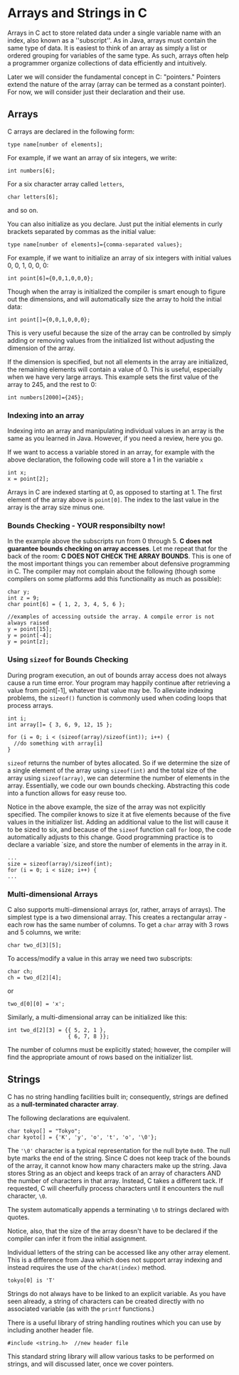 # Arrays and Strings in C

Arrays in C act to store related data under a single variable name with an index, also known as a ''subscript''.  As in Java, arrays must contain the same type of data.  It is easiest to think of an array as simply a list or ordered grouping for variables of the same type.  As such, arrays often help a programmer organize collections of data efficiently and intuitively.

Later we will consider the fundamental concept in C: "pointers."  Pointers extend the nature of the array (array can be termed as a constant pointer). For now, we will consider just their declaration and their use.

## Arrays

C arrays are declared in the following form:

```
type name[number of elements];
```

For example, if we want an array of six integers, we write:
```
int numbers[6];
```

For a six character array called `letters`,

```
char letters[6];
```

and so on.

You can also initialize as you declare. Just put the initial elements in curly brackets separated by commas as the initial value:

```
type name[number of elements]={comma-separated values};
```

For example, if we want to initialize an array of six integers with initial values 0, 0, 1, 0, 0, 0:
```
int point[6]={0,0,1,0,0,0};
```

Though when the array is initialized the compiler is smart enough to figure out the dimensions, and will automatically size the array to hold the initial data:
```
int point[]={0,0,1,0,0,0};
```
This is very useful because the size of the array can be controlled by simply adding or removing values from the initialized list  without adjusting the dimension of the array.

If the dimension is specified, but not all elements in the array are initialized, the remaining elements will contain a value of 0. This is useful, especially when we have very large arrays.  This example sets the first value of the array to 245, and the rest to 0:

```
int numbers[2000]={245};
```

### Indexing into an array
Indexing into an array and manipulating individual values in an array is the same as you learned in Java.  However, if you need a review, here you go.

If we want to access a variable stored in an array, for example with the above declaration, the following code will store a 1 in the variable `x`

```
int x;
x = point[2];
```

Arrays in C are indexed starting at 0, as opposed to starting at 1.  The first element of the array above is `point[0]`.  The index to the last value in the array is the array size minus one.

### Bounds Checking - YOUR responsibilty now!
In the example above the subscripts run from 0 through 5. **C does not guarantee bounds checking on array accesses**. Let me repeat that for the back of the room: **C DOES NOT CHECK THE ARRAY BOUNDS**.  This is one of the most important things you can remember about defensive programming in C.  The compiler may not complain about the following (though some compilers on some platforms add this functionality as much as possible):

```
char y;
int z = 9;
char point[6] = { 1, 2, 3, 4, 5, 6 };

//examples of accessing outside the array. A compile error is not always raised
y = point[15];
y = point[-4];
y = point[z];
```

### Using `sizeof` for Bounds Checking
During program execution, an out of bounds array access does not always cause a run time error. Your program may happily continue after retrieving a value from point[-1], whatever that value may be. To alleviate indexing problems, the `sizeof()` function is commonly used when coding loops that process arrays.

```
int i;
int array[]= { 3, 6, 9, 12, 15 };
 
for (i = 0; i < (sizeof(array)/sizeof(int)); i++) {
  //do something with array[i]
}
```

`sizeof` returns the number of bytes allocated.  So if we determine the size of a single element of the array using `sizeof(int)` and the total size of the array using `sizeof(array)`, we can determine the number of elements in the array.  Essentially, we code our own bounds checking.  Abstracting this code into a function allows for easy reuse too.

Notice in the above example, the size of the array was not explicitly specified. The compiler knows to size it at five elements because of the five values in the initializer list.  Adding an additional value to the list will cause it to be sized to six, and because of the `sizeof` function call `for` loop, the code automatically adjusts to this change.  Good programming practice is to declare a variable `size, and store the number of elements in the array in it.

```
...
size = sizeof(array)/sizeof(int);
for (i = 0; i < size; i++) {
...
```


### Multi-dimensional Arrays
C also supports multi-dimensional arrays (or, rather, arrays of arrays). The simplest type is a two dimensional array. This creates a rectangular array - each row has the same number of columns. To get a `char` array with 3 rows and 5 columns, we write:
 
```
char two_d[3][5];
```

To access/modify a value in this array we need two subscripts:

```
char ch;
ch = two_d[2][4];
```

or

```
two_d[0][0] = 'x';
```

Similarly, a multi-dimensional array can be initialized like this:
```
int two_d[2][3] = {{ 5, 2, 1 },
                   { 6, 7, 8 }};
```

The number of columns must be explicitly stated; however, the compiler will find the appropriate amount of rows based on the initializer list.


## Strings

C has no string handling facilities built in; consequently, strings are defined as a **null-terminated character array**.

The following declarations are equivalent.

```
char tokyo[] = "Tokyo";
char kyoto[] = {'K', 'y', 'o', 't', 'o', '\0'};
```

The `'\0'` character is a typical representation for the null byte `0x00`. The null byte marks the end of the string. Since C does not keep track of the bounds of the array, it cannot know how many characters make up the string.  Java stores String as an object and keeps track of an array of characters AND the number of characters in that array.  Instead, C takes a different tack.  If requested, C will cheerfully process characters until it encounters the null character, `\0`.

The system automatically appends a terminating `\0` to strings declared with quotes.

Notice, also, that the size of the array doesn't have to be declared if the compiler can infer it from the initial assignment.

Individual letters of the string can be accessed like any other array element.  This is a difference from Java which does not support array indexing and instead requires the use of the `charAt(index)` method.

```
tokyo[0] is 'T'
```


Strings do not always have to be linked to an explicit variable.  As you have seen already, a string of characters can be created directly with no associated variable (as with the `printf` functions.)  


There is a useful library of string handling routines which you can use by including another header file.

```
#include <string.h>  //new header file
```

This standard string library will allow various tasks to be performed on strings, and will discussed later, once we cover pointers.
